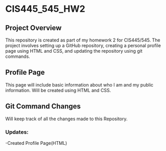 # CIS445_545_HW2

## Project Overview
This repository is created as part of my homework 2 for CIS445/545. The project involves setting up a GitHub repository, creating a personal profile page using HTML and CSS, and updating the repository using git commands.

## Profile Page 
This page will include basic information about who I am and my public information. Will be created using HTML and CSS.

## Git Command Changes
Will keep track of all the changes made to this Repository.

### Updates: 
-Created Profile Page(HTML)
